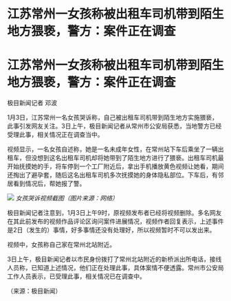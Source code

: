 # 江苏常州一女孩称被出租车司机带到陌生地方猥亵，警方：案件正在调查

# 江苏常州一女孩称被出租车司机带到陌生地方猥亵，警方：案件正在调查

极目新闻记者 邓波

1月3日，江苏常州一名女孩哭诉称，自己被出租车司机带到陌生地方实施猥亵，此事引发网友关注。3日上午，极目新闻记者从常州市公安局获悉，当地警方已经受理此事，相关情况正在调查当中。

视频显示，一名女孩自述称，她是一名未成年女性，在常州站下车后乘坐了一辆出租车，但没想到这名出租车司机却将她带到了陌生地方进行了猥亵。出租车司机最开始抚摸她的手，将车停到一个工厂附近后，拿出手机播放黄色视频让她看，期间还掏出了避孕套，随后这名出租车司机多次抚摸她的身体隐私部位。下车后，有邻居看到情况后，帮她报了警。

![](https://inews.gtimg.com/om_bt/OMOVBg4foMI9okoe0okeZqMyGQ2ZizFPZNSJo6_0eysOUAA/1000)
_女孩哭诉视频截图（图片来源：网络）_

极目新闻记者注意到，1月3日上午9时，原视频发布者已经将视频删除。多名网友在其此前发布的视频作品评论区询问案件进展情况，视频作者回复表示，上述事件是2日（发生的）事情，好多事情还没有处理好，所以视频暂时不可以发出来。

视频中，女孩称自己家在常州北站附近。

3日上午，极目新闻记者以市民身份拨打了常州北站附近的新桥派出所电话，接线人员称，已知道上述情况，他们正在处理此事，具体案情不便透露。常州市公安局工作人员表示，已受理此事，相关情况已在调查中。

（来源：极目新闻）

